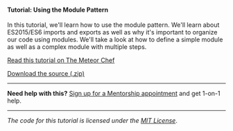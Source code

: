 #### Tutorial: Using the Module Pattern

In this tutorial, we'll learn how to use the module pattern. We'll learn about ES2015/ES6 imports and exports as well as why it's important to organize our code using modules. We'll take a look at how to define a simple module as well as a complex module with multiple steps.

[Read this tutorial on The Meteor Chef](https://themeteorchef.com/tutorials/using-the-module-pattern)  

[Download the source (.zip)](https://github.com/themeteorchef/using-the-module-pattern/archive/master.zip)

---

**Need help with this?** [Sign up for a Mentorship appointment](https://themeteorchef.com/mentorship?readme=using-the-module-pattern) and get 1-on-1 help.

---

_The code for this tutorial is licensed under the [MIT License](http://opensource.org/licenses/MIT)_.
